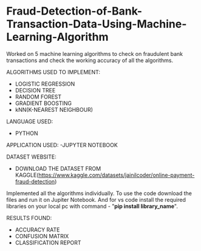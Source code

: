 # Fraud-Detection-of-Bank-Transaction-Data-Using-Machine-Learning-Algorithm
Worked on 5 machine learning algorithms to check on fraudulent bank transactions and check the working accuracy of all the algorithms.

ALGORITHMS USED TO IMPLEMENT:
-  LOGISTIC REGRESSION
-  DECISION TREE 
-  RANDOM FOREST
-  GRADIENT BOOSTING
-  kNN(K-NEAREST NEIGHBOUR)

LANGUAGE USED:
- PYTHON

APPLICATION USED:
-JUPYTER NOTEBOOK

DATASET WEBSITE:
- DOWNLOAD THE DATASET FROM KAGGLE(https://www.kaggle.com/datasets/jainilcoder/online-payment-fraud-detection)

Implemented all the algorithms individually.
To use the code download the files and run it on Jupiter Notebook.
And for vs code install the required libraries on your local pc with command - "**pip install library_name**".

RESULTS FOUND:

- ACCURACY RATE
- CONFUSION MATRIX
- CLASSIFICATION REPORT

